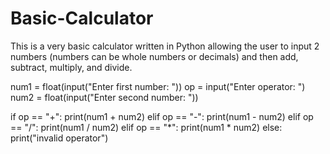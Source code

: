 # Basic-Calculator
This is a very basic calculator written in Python allowing the user to input 2 numbers (numbers can be whole numbers or decimals) and then add, subtract, multiply, and divide. 


num1 = float(input("Enter first number: "))
op = input("Enter operator: ")
num2 = float(input("Enter second number: "))

if op == "+":
    print(num1 + num2)
elif op == "-":
    print(num1 - num2)
elif op == "/":
    print(num1 / num2)
elif op == "*":
    print(num1 * num2)
else:
    print("invalid operator")
